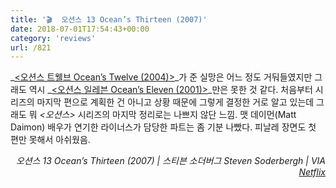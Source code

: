 ```yaml
---
title: '🎬  오션스 13 Ocean’s Thirteen (2007)'
date: 2018-07-01T17:54:43+00:00
category: 'reviews'
url: /821
---
```


_[<오션스 트웰브 Ocean&#8217;s Twelve (2004)>][1]_가 준 실망은 어느 정도 거둬들였지만 그래도 역시 _[<오션스 일레븐 Ocean&#8217;s Eleven (2001)>][2]_만은 못한 것 같다. 처음부터 시리즈의 마지막 편으로 계획한 건 아니고 상황 때문에 그렇게 결정한 거로 알고 있는데 그래도 뭐 _<오션스>_ 시리즈의 마지막 정리로는 나쁘지 않단 느낌. 맷 데이먼(Matt Daimon) 배우가 연기한 라이너스가 담당한 파트는 좀 기분 나빴다. 피날레 장면도 첫 편만 못해서 아쉬웠음.

<p style="text-align:right">
  <em>오션스 13 Ocean&#8217;s Thirteen (2007) | 스티븐 소더버그 Steven Soderbergh</em><em>&nbsp;| VIA <a href="http://netflix.com" target="_blank" rel="noreferrer noopener">Netflix</a><br /></em>
</p>

 [1]: https://dowha.kim/815
 [2]: https://dowha.kim/812